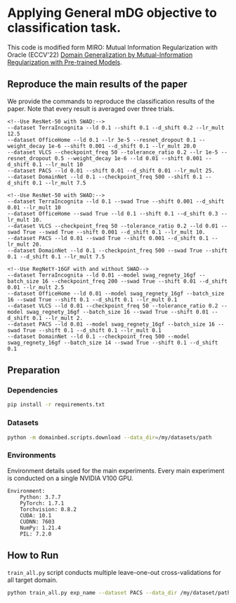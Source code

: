 # Applying General mDG objective to classification task. 

This code is modified form MIRO: Mutual Information Regularization with Oracle (ECCV'22) [Domain Generalization by Mutual-Information Regularization with Pre-trained Models](https://arxiv.org/abs/2203.10789).
 
## Reproduce the main results of the paper

We provide the commands to reproduce the classification results of the paper.
Note that every result is averaged over three trials.


```angular2html
<!--Use ResNet-50 with SWAD:-->
--dataset TerraIncognita --ld 0.1 --shift 0.1 --d_shift 0.2 --lr_mult 12.5
--dataset OfficeHome --ld 0.1 --lr 3e-5 --resnet_dropout 0.1 --weight_decay 1e-6 --shift 0.001 --d_shift 0.1 --lr_mult 20.0
--dataset VLCS --checkpoint_freq 50 --tolerance_ratio 0.2 --lr 1e-5 --resnet_dropout 0.5 --weight_decay 1e-6 --ld 0.01 --shift 0.001 --d_shift 0.1 --lr_mult 10 
--dataset PACS --ld 0.01 --shift 0.01 --d_shift 0.01 --lr_mult 25.
--dataset DomainNet --ld 0.1 --checkpoint_freq 500 --shift 0.1 --d_shift 0.1 --lr_mult 7.5

<!--Use ResNet-50 with SWAD:-->
--dataset TerraIncognita --ld 0.1 --swad True --shift 0.001 --d_shift 0.01 --lr_mult 10
--dataset OfficeHome --swad True --ld 0.1 --shift 0.1 --d_shift 0.3 --lr_mult 10.
--dataset VLCS --checkpoint_freq 50 --tolerance_ratio 0.2 --ld 0.01 --swad True --swad True --shift 0.001 --d_shift 0.1 --lr_mult 10.
--dataset PACS --ld 0.01 --swad True --shift 0.001 --d_shift 0.1 --lr_mult 20.
--dataset DomainNet --ld 0.1 --checkpoint_freq 500 --swad True --shift 0.1 --d_shift 0.1 --lr_mult 7.5

<!--Use RegNetY-16GF with and without SWAD-->
--dataset TerraIncognita --ld 0.01 --model swag_regnety_16gf --batch_size 16 --checkpoint_freq 200 --swad True --shift 0.01 --d_shift 0.01 --lr_mult 2.5
--dataset OfficeHome --ld 0.01 --model swag_regnety_16gf --batch_size 16 --swad True --shift 0.1 --d_shift 0.1 --lr_mult 0.1
--dataset VLCS --ld 0.01 --checkpoint_freq 50 --tolerance_ratio 0.2 --model swag_regnety_16gf --batch_size 16 --swad True --shift 0.01 --d_shift 0.1 --lr_mult 2.
--dataset PACS --ld 0.01 --model swag_regnety_16gf --batch_size 16 --swad True --shift 0.1 --d_shift 0.1 --lr_mult 0.1
--dataset DomainNet --ld 0.1 --checkpoint_freq 500 --model swag_regnety_16gf --batch_size 14 --swad True --shift 0.1 --d_shift 0.1
```

## Preparation

### Dependencies

```sh
pip install -r requirements.txt
```

### Datasets

```sh
python -m domainbed.scripts.download --data_dir=/my/datasets/path
```

### Environments

Environment details used for the main experiments. Every main experiment is conducted on a single NVIDIA V100 GPU.

```
Environment:
	Python: 3.7.7
	PyTorch: 1.7.1
	Torchvision: 0.8.2
	CUDA: 10.1
	CUDNN: 7603
	NumPy: 1.21.4
	PIL: 7.2.0
```

## How to Run

`train_all.py` script conducts multiple leave-one-out cross-validations for all target domain.

```sh
python train_all.py exp_name --dataset PACS --data_dir /my/dataset/path --algorithm GMDG
```


